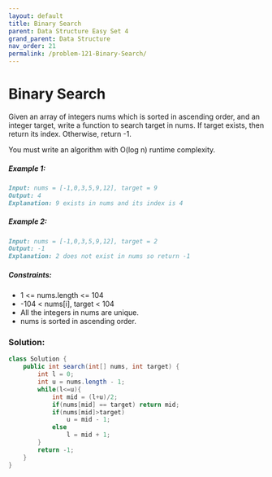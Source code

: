 ```yaml
---
layout: default
title: Binary Search
parent: Data Structure Easy Set 4
grand_parent: Data Structure
nav_order: 21
permalink: /problem-121-Binary-Search/
---
```

# Binary Search

Given an array of integers nums which is sorted in ascending order, and an integer target, write a function to search target in nums. If target exists, then return its index. Otherwise, return -1.

You must write an algorithm with O(log n) runtime complexity.

##### Example 1:
```markdown
Input: nums = [-1,0,3,5,9,12], target = 9
Output: 4
Explanation: 9 exists in nums and its index is 4
```
##### Example 2:
```markdown
Input: nums = [-1,0,3,5,9,12], target = 2
Output: -1
Explanation: 2 does not exist in nums so return -1
```
##### Constraints:
* 1 <= nums.length <= 104
* -104 < nums[i], target < 104
* All the integers in nums are unique.
* nums is sorted in ascending order.

### Solution:
```java
class Solution {
    public int search(int[] nums, int target) {
        int l = 0;
        int u = nums.length - 1;
        while(l<=u){
            int mid = (l+u)/2;
            if(nums[mid] == target) return mid;
            if(nums[mid]>target) 
                u = mid - 1;
            else
                l = mid + 1;
        }
        return -1;
    }
}
```